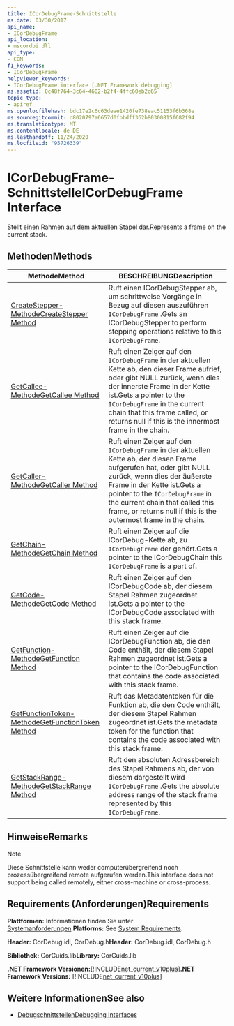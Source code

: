 ```yaml
---
title: ICorDebugFrame-Schnittstelle
ms.date: 03/30/2017
api_name:
- ICorDebugFrame
api_location:
- mscordbi.dll
api_type:
- COM
f1_keywords:
- ICorDebugFrame
helpviewer_keywords:
- ICorDebugFrame interface [.NET Framework debugging]
ms.assetid: 0c48f764-3c64-4602-b2f4-4ffc60eb2c65
topic_type:
- apiref
ms.openlocfilehash: bdc17e2c6c63deae1420fe738eac51153f6b368e
ms.sourcegitcommit: d8020797a6657d0fbbdff362b80300815f682f94
ms.translationtype: MT
ms.contentlocale: de-DE
ms.lasthandoff: 11/24/2020
ms.locfileid: "95726339"
---
```

# <a name="icordebugframe-interface"></a><span data-ttu-id="fd3d7-102">ICorDebugFrame-Schnittstelle</span><span class="sxs-lookup"><span data-stu-id="fd3d7-102">ICorDebugFrame Interface</span></span>

<span data-ttu-id="fd3d7-103">Stellt einen Rahmen auf dem aktuellen Stapel dar.</span><span class="sxs-lookup"><span data-stu-id="fd3d7-103">Represents a frame on the current stack.</span></span>  
  
## <a name="methods"></a><span data-ttu-id="fd3d7-104">Methoden</span><span class="sxs-lookup"><span data-stu-id="fd3d7-104">Methods</span></span>  
  
|<span data-ttu-id="fd3d7-105">Methode</span><span class="sxs-lookup"><span data-stu-id="fd3d7-105">Method</span></span>|<span data-ttu-id="fd3d7-106">BESCHREIBUNG</span><span class="sxs-lookup"><span data-stu-id="fd3d7-106">Description</span></span>|  
|------------|-----------------|  
|[<span data-ttu-id="fd3d7-107">CreateStepper-Methode</span><span class="sxs-lookup"><span data-stu-id="fd3d7-107">CreateStepper Method</span></span>](icordebugframe-createstepper-method.md)|<span data-ttu-id="fd3d7-108">Ruft einen ICorDebugStepper ab, um schrittweise Vorgänge in Bezug auf diesen auszuführen `ICorDebugFrame` .</span><span class="sxs-lookup"><span data-stu-id="fd3d7-108">Gets an ICorDebugStepper to perform stepping operations relative to this `ICorDebugFrame`.</span></span>|  
|[<span data-ttu-id="fd3d7-109">GetCallee-Methode</span><span class="sxs-lookup"><span data-stu-id="fd3d7-109">GetCallee Method</span></span>](icordebugframe-getcallee-method.md)|<span data-ttu-id="fd3d7-110">Ruft einen Zeiger auf den `ICorDebugFrame` in der aktuellen Kette ab, den dieser Frame aufrief, oder gibt NULL zurück, wenn dies der innerste Frame in der Kette ist.</span><span class="sxs-lookup"><span data-stu-id="fd3d7-110">Gets a pointer to the `ICorDebugFrame` in the current chain that this frame called, or returns null if this is the innermost frame in the chain.</span></span>|  
|[<span data-ttu-id="fd3d7-111">GetCaller-Methode</span><span class="sxs-lookup"><span data-stu-id="fd3d7-111">GetCaller Method</span></span>](icordebugframe-getcaller-method.md)|<span data-ttu-id="fd3d7-112">Ruft einen Zeiger auf den `ICorDebugFrame` in der aktuellen Kette ab, der diesen Frame aufgerufen hat, oder gibt NULL zurück, wenn dies der äußerste Frame in der Kette ist.</span><span class="sxs-lookup"><span data-stu-id="fd3d7-112">Gets a pointer to the `ICorDebugFrame` in the current chain that called this frame, or returns null if this is the outermost frame in the chain.</span></span>|  
|[<span data-ttu-id="fd3d7-113">GetChain-Methode</span><span class="sxs-lookup"><span data-stu-id="fd3d7-113">GetChain Method</span></span>](icordebugframe-getchain-method.md)|<span data-ttu-id="fd3d7-114">Ruft einen Zeiger auf die ICorDebug-Kette ab, zu `ICorDebugFrame` der gehört.</span><span class="sxs-lookup"><span data-stu-id="fd3d7-114">Gets a pointer to the ICorDebugChain this `ICorDebugFrame` is a part of.</span></span>|  
|[<span data-ttu-id="fd3d7-115">GetCode-Methode</span><span class="sxs-lookup"><span data-stu-id="fd3d7-115">GetCode Method</span></span>](icordebugframe-getcode-method.md)|<span data-ttu-id="fd3d7-116">Ruft einen Zeiger auf den ICorDebugCode ab, der diesem Stapel Rahmen zugeordnet ist.</span><span class="sxs-lookup"><span data-stu-id="fd3d7-116">Gets a pointer to the ICorDebugCode associated with this stack frame.</span></span>|  
|[<span data-ttu-id="fd3d7-117">GetFunction-Methode</span><span class="sxs-lookup"><span data-stu-id="fd3d7-117">GetFunction Method</span></span>](icordebugframe-getfunction-method.md)|<span data-ttu-id="fd3d7-118">Ruft einen Zeiger auf die ICorDebugFunction ab, die den Code enthält, der diesem Stapel Rahmen zugeordnet ist.</span><span class="sxs-lookup"><span data-stu-id="fd3d7-118">Gets a pointer to the ICorDebugFunction that contains the code associated with this stack frame.</span></span>|  
|[<span data-ttu-id="fd3d7-119">GetFunctionToken-Methode</span><span class="sxs-lookup"><span data-stu-id="fd3d7-119">GetFunctionToken Method</span></span>](icordebugframe-getfunctiontoken-method.md)|<span data-ttu-id="fd3d7-120">Ruft das Metadatentoken für die Funktion ab, die den Code enthält, der diesem Stapel Rahmen zugeordnet ist.</span><span class="sxs-lookup"><span data-stu-id="fd3d7-120">Gets the metadata token for the function that contains the code associated with this stack frame.</span></span>|  
|[<span data-ttu-id="fd3d7-121">GetStackRange-Methode</span><span class="sxs-lookup"><span data-stu-id="fd3d7-121">GetStackRange Method</span></span>](icordebugframe-getstackrange-method.md)|<span data-ttu-id="fd3d7-122">Ruft den absoluten Adressbereich des Stapel Rahmens ab, der von diesem dargestellt wird `ICorDebugFrame` .</span><span class="sxs-lookup"><span data-stu-id="fd3d7-122">Gets the absolute address range of the stack frame represented by this `ICorDebugFrame`.</span></span>|  
  
## <a name="remarks"></a><span data-ttu-id="fd3d7-123">Hinweise</span><span class="sxs-lookup"><span data-stu-id="fd3d7-123">Remarks</span></span>  
  
> [!NOTE]
> <span data-ttu-id="fd3d7-124">Diese Schnittstelle kann weder computerübergreifend noch prozessübergreifend remote aufgerufen werden.</span><span class="sxs-lookup"><span data-stu-id="fd3d7-124">This interface does not support being called remotely, either cross-machine or cross-process.</span></span>  
  
## <a name="requirements"></a><span data-ttu-id="fd3d7-125">Requirements (Anforderungen)</span><span class="sxs-lookup"><span data-stu-id="fd3d7-125">Requirements</span></span>  

 <span data-ttu-id="fd3d7-126">**Plattformen:** Informationen finden Sie unter [Systemanforderungen](../../get-started/system-requirements.md).</span><span class="sxs-lookup"><span data-stu-id="fd3d7-126">**Platforms:** See [System Requirements](../../get-started/system-requirements.md).</span></span>  
  
 <span data-ttu-id="fd3d7-127">**Header:** CorDebug.idl, CorDebug.h</span><span class="sxs-lookup"><span data-stu-id="fd3d7-127">**Header:** CorDebug.idl, CorDebug.h</span></span>  
  
 <span data-ttu-id="fd3d7-128">**Bibliothek:** CorGuids.lib</span><span class="sxs-lookup"><span data-stu-id="fd3d7-128">**Library:** CorGuids.lib</span></span>  
  
 <span data-ttu-id="fd3d7-129">**.NET Framework Versionen:**[!INCLUDE[net_current_v10plus](../../../../includes/net-current-v10plus-md.md)]</span><span class="sxs-lookup"><span data-stu-id="fd3d7-129">**.NET Framework Versions:** [!INCLUDE[net_current_v10plus](../../../../includes/net-current-v10plus-md.md)]</span></span>  
  
## <a name="see-also"></a><span data-ttu-id="fd3d7-130">Weitere Informationen</span><span class="sxs-lookup"><span data-stu-id="fd3d7-130">See also</span></span>

- [<span data-ttu-id="fd3d7-131">Debugschnittstellen</span><span class="sxs-lookup"><span data-stu-id="fd3d7-131">Debugging Interfaces</span></span>](debugging-interfaces.md)
